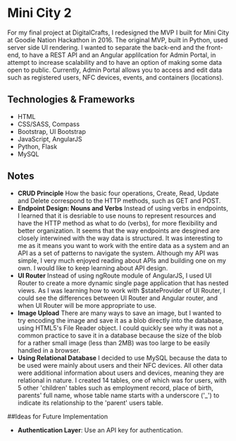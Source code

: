 # Mini City 2

For my final project at DigitalCrafts, I redesigned the MVP I built for Mini City at Goodie Nation Hackathon in 2016. The original MVP, built in Python, used server side UI rendering. I wanted to separate the back-end and the front-end, to have a REST API and an Angular applilcation for Admin Portal, in attempt to increase scalability and to have an option of making some data open to public. Currently, Admin Portal allows you to access and edit data such as registered users, NFC devices, events, and containers (locations).

## Technologies & Frameworks 
- HTML
- CSS/SASS, Compass
- Bootstrap, UI Bootstrap
- JavaScript, AngularJS
- Python, Flask
- MySQL

## Notes
- **CRUD Principle** How the basic four operations, Create, Read, Update and Delete correspond to the HTTP methods, such as GET and POST. 
- **Endpoint Design: Nouns and Verbs** Instead of using verbs in endpoints, I learned that it is desriable to use nouns to represent resources and have the HTTP method as what to do (verbs), for more flexibility and better organization. It seems that the way endpoints are desgined are closely interwined with the way data is structured. It was interesting to me as it means you want to work with the entire data as a system and an API as a set of patterns to navigate the system. Although my API was simple, I very much enjoyed reading about APIs and building one on my own. I would like to keep learning about API design. 
- **UI Router** Instead of using ngRoute module of AngularJS, I used UI Router to create a more dynamic single page application that has nested views. As I was learning how to work with $stateProvider of UI Router, I could see the differences between UI Router and Angular router, and when UI Router will be more appropriate to use. 
- **Image Upload** There are many ways to save an image, but I wanted to try encoding the image and save it as a blob directly into the database, using HTML5's File Reader object. I could quickly see why it was not a common practice to save it in a database because the size of the blob for a rather small image (less than 2MB) was too large to be easily handled in a browser. 
- **Using Relational Database** I decided to use MySQL because the data to be used were mainly about users and their NFC devices. All other data were additional information about users and devices, meaning they are relational in nature. I created 14 tables, one of which was for users, with 5 other 'children' tables such as employment record, place of birth, parents' full name, whose table name starts with a underscore ('_') to indicate its relationship to the 'parent' users table.

##Ideas for Future Implementation
- **Authentication Layer**: Use an API key for authentication. 
